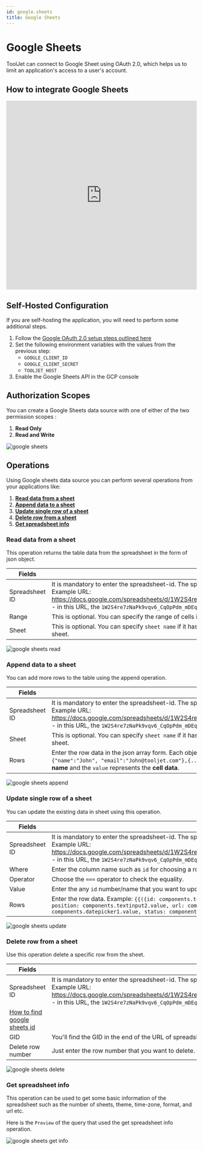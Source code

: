 ```yaml
---
id: google.sheets
title: Google Sheets
---
```


# Google Sheets

ToolJet can connect to Google Sheet using OAuth 2.0, which helps us to limit an application's access to a user's account.

## How to integrate Google Sheets

<iframe height="500" src="https://www.youtube.com/embed/3PO41waW2CQ" title="ToolJet Googlsheet Integration" frameborder="0" allowfullscreen width="100%"></iframe>

## Self-Hosted Configuration

If you are self-hosting the application, you will need to perform some additional steps.

  1. Follow the [Google OAuth 2.0 setup steps outlined here](/docs/setup/env-vars#google-oauth--optional-)
  2. Set the following environment variables with the values from the previous step:
     * `GOOGLE_CLIENT_ID`
     * `GOOGLE_CLIENT_SECRET`
     * `TOOLJET_HOST`
  3. Enable the Google Sheets API in the GCP console

## Authorization Scopes 

You can create a Google Sheets data source with one of either of the two permission scopes :
  1. **Read Only**
  2. **Read and Write**


<img className="screenshot-full" src="/img/datasource-reference/google-sheets/googlesheets.gif" alt="google sheets" />


## Operations

Using Google sheets data source you can perform several operations from your applications like:

  1. **[Read data from a sheet](/docs/data-sources/google.sheets#read-data-from-a-sheet)**
  2. **[Append data to a sheet](/docs/data-sources/google.sheets#append-data-to-a-sheet)**
  3. **[Update single row of a sheet](/docs/data-sources/google.sheets#update-single-row-of-a-sheet)**
  4. **[Delete row from a sheet](/docs/data-sources/google.sheets#delete-row-from-a-sheet)**
  5. **[Get spreadsheet info](/docs/data-sources/google.sheets#get-spreadsheet-info)**

### Read data from a sheet

This operation returns the table data from the spreadsheet in the form of json object. 

| Fields      | description |
| ----------- | ----------- |
| Spreadsheet ID | It is mandatory to enter the spreadsheet-id. The spreadsheet-id can be found in the URL of the spreadsheet. Example URL: https://docs.google.com/spreadsheets/d/1W2S4re7zNaPk9vqv6_CqOpPdm_mDEqmLmzjVe7Nb9WM/edit#gid=0 - in this URL, the `1W2S4re7zNaPk9vqv6_CqOpPdm_mDEqmLmzjVe7Nb9WM` is the spreadsheet-id. |
| Range | This is optional. You can specify the range of cells in this field. If left empty, it will select the range `A1:Z500`. |
| Sheet | This is optional. You can specify `sheet name` if it has more than 1 sheets, else it will automatically choose the first sheet. |



<img className="screenshot-full" src="/img/datasource-reference/google-sheets/read-data-op.png" alt="google sheets read"/>


### Append data to a sheet

You can add more rows to the table using the append operation.

| Fields      | description |
| ----------- | ----------- |
| Spreadsheet ID | It is mandatory to enter the spreadsheet-id. The spreadsheet-id can be found in the URL of the spreadsheet. Example URL: https://docs.google.com/spreadsheets/d/1W2S4re7zNaPk9vqv6_CqOpPdm_mDEqmLmzjVe7Nb9WM/edit#gid=0 - in this URL, the `1W2S4re7zNaPk9vqv6_CqOpPdm_mDEqmLmzjVe7Nb9WM` is the spreadsheet-id. |
| Sheet | This is optional. You can specify `sheet name` if it has more than 1 sheets, else it will automatically choose the first sheet. |
| Rows  | Enter the row data in the json array form. Each object in an array will represent a single row. Example: `[ {"name":"John", "email":"John@tooljet.com"},{...},{...} ]` In each object, the `key` represents the **column name** and the `value` represents the **cell data**.   |


<img className="screenshot-full" src="/img/datasource-reference/google-sheets/append-data-op.png" alt="google sheets append" />


### Update single row of a sheet

You can update the existing data in sheet using this operation.

| Fields      | description |
| ----------- | ----------- |
| Spreadsheet ID | It is mandatory to enter the spreadsheet-id. The spreadsheet-id can be found in the URL of the spreadsheet. Example URL: https://docs.google.com/spreadsheets/d/1W2S4re7zNaPk9vqv6_CqOpPdm_mDEqmLmzjVe7Nb9WM/edit#gid=0 - in this URL, the `1W2S4re7zNaPk9vqv6_CqOpPdm_mDEqmLmzjVe7Nb9WM` is the spreadsheet-id. |
| Where | Enter the column name such as `id` for choosing a row. |
| Operator | Choose the `===` operator to check the equality. |
| Value | Enter the any `id` number/name that you want to update. |
| Rows  | Enter the row data. Example: `{{({id: components.textinput4.value, company: components.textinput1.value, position: components.textinput2.value, url: components.textinput3.value, 'date-applied': components.datepicker1.value, status: components.dropdown1.value})}}`  |


<img className="screenshot-full" src="/img/datasource-reference/google-sheets/update-data-op.png" alt="google sheets update" />


### Delete row from a sheet

Use this operation delete a specific row from the sheet.

| Fields      | description |
| ----------- | ----------- |
| Spreadsheet ID | It is mandatory to enter the spreadsheet-id. The spreadsheet-id can be found in the URL of the spreadsheet. Example URL: https://docs.google.com/spreadsheets/d/1W2S4re7zNaPk9vqv6_CqOpPdm_mDEqmLmzjVe7Nb9WM/edit#gid=0 - in this URL, the `1W2S4re7zNaPk9vqv6_CqOpPdm_mDEqmLmzjVe7Nb9WM` is the spreadsheet-id. |
| [How to find google sheets id](https://fabform.io/a/how-to-find-google-sheet-id) |
| GID | You'll find the GID in the end of the URL of spreadsheet. In the example mentioned above, the GID is 0 |
| Delete row number |  Just enter the row number that you want to delete.  |




<img className="screenshot-full" src="/img/datasource-reference/google-sheets/delete-row-op.png" alt="google sheets delete"/>


### Get spreadsheet info

This operation can be used to get some basic information of the spreadsheet such as the number of sheets, theme, time-zone, format, and url etc.

Here is the `Preview` of the query that used the get spreadsheet info operation.


<img className="screenshot-full" src="/img/datasource-reference/google-sheets/get-info2.png" alt="google sheets get info" />
